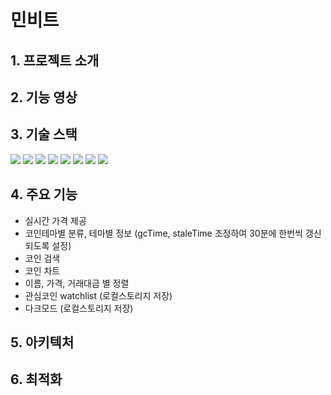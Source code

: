 # 민비트
## 1. 프로젝트 소개
## 2. 기능 영상
## 3. 기술 스택
<img src="https://img.shields.io/badge/react-61DAFB?style=for-the-badge&logo=react&logoColor=black">
<img src="https://img.shields.io/badge/tailwindcss-06B6D4?style=for-the-badge&logo=tailwindcss&logoColor=white">
<img src="https://img.shields.io/badge/mongoDB-47A248?style=for-the-badge&logo=MongoDB&logoColor=white">
<img src="https://img.shields.io/badge/node.js-339933?style=for-the-badge&logo=Node.js&logoColor=white">
<img src="https://img.shields.io/badge/express-000000?style=for-the-badge&logo=express&logoColor=white">
<img src="https://img.shields.io/badge/redux-764ABC?style=for-the-badge&logo=redux&logoColor=white"/>
<img src="https://img.shields.io/badge/reactquery-FF4154?style=for-the-badge&logo=reactquery&logoColor=white"/>
<img src="https://img.shields.io/badge/typescript-3178C6?style=for-the-badge&logo=typescript&logoColor=white"/>

## 4. 주요 기능
* 실시간 가격 제공
* 코인테마별 분류, 테마별 정보 (gcTime, staleTime 조정하여 30분에 한번씩 갱신되도록 설정)
* 코인 검색
* 코인 차트
* 이름, 가격, 거래대금 별 정렬
* 관심코인 watchlist (로컬스토리지 저장)
* 다크모드 (로컬스토리지 저장)
## 5. 아키텍처
## 6. 최적화
